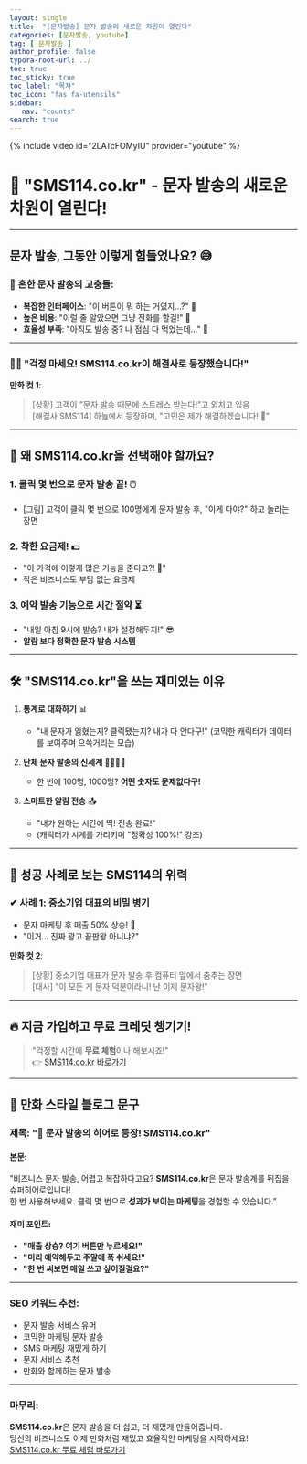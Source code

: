 ```yaml
---
layout: single
title:  "[문자발송] 문자 발송의 새로운 차원이 열린다"
categories: [문자발송, youtube]
tag: [ 문자발송 ]
author_profile: false
typora-root-url: ../
toc: true
toc_sticky: true
toc_label: "목차"
toc_icon: "fas fa-utensils" 
sidebar:
   nav: "counts"
search: true
---
```


{% include video id="2LATcFOMyIU" provider="youtube" %}

# 📢 "SMS114.co.kr" - 문자 발송의 새로운 차원이 열린다!

---

## 문자 발송, 그동안 이렇게 힘들었나요? 😅

### 📌 흔한 문자 발송의 고충들:
- **복잡한 인터페이스**: "이 버튼이 뭐 하는 거였지…?" 🤔  
- **높은 비용**: "이럴 줄 알았으면 그냥 전화를 할걸!" 💸  
- **효율성 부족**: "아직도 발송 중? 나 점심 다 먹었는데…" 🍔

---

### 🦸‍♂️ "걱정 마세요! SMS114.co.kr이 해결사로 등장했습니다!"  

**만화 컷 1**:  
> [상황] 고객이 "문자 발송 때문에 스트레스 받는다!"고 외치고 있음  
> [해결사 SMS114] 하늘에서 등장하며, "고민은 제가 해결하겠습니다! 🚀"  

---

## 📲 왜 SMS114.co.kr을 선택해야 할까요?

### **1. 클릭 몇 번으로 문자 발송 끝!** 🖱️  
- [그림] 고객이 클릭 몇 번으로 100명에게 문자 발송 후, "이게 다야?" 하고 놀라는 장면  

### **2. 착한 요금제!** 💵  
- "이 가격에 이렇게 많은 기능을 준다고?! 🤩"  
- 작은 비즈니스도 부담 없는 요금제  

### **3. 예약 발송 기능으로 시간 절약** ⏳  
- "내일 아침 9시에 발송? 내가 설정해두지!" 😎  
- **알람 보다 정확한 문자 발송 시스템**

---

## 🛠️ "SMS114.co.kr"을 쓰는 재미있는 이유

1. **통계로 대화하기** 📊  
   - "내 문자가 읽혔는지? 클릭됐는지? 내가 다 안다구!" (코믹한 캐릭터가 데이터를 보여주며 으쓱거리는 모습)

2. **단체 문자 발송의 신세계** 👨‍👩‍👧‍👦  
   - 한 번에 100명, 1000명? **어떤 숫자도 문제없다구!**  

3. **스마트한 알림 전송** 📤  
   - "내가 원하는 시간에 딱! 전송 완료!"  
   - (캐릭터가 시계를 가리키며 "정확성 100%!" 강조)

---

## 🎉 성공 사례로 보는 SMS114의 위력

### **✔ 사례 1: 중소기업 대표의 비밀 병기**  
- 문자 마케팅 후 매출 50% 상승! 🎯  
- "이거… 진짜 광고 끝판왕 아니냐?"  

**만화 컷 2**:  
> [상황] 중소기업 대표가 문자 발송 후 컴퓨터 앞에서 춤추는 장면  
> [대사] "이 모든 게 문자 덕분이라니! 난 이제 문자왕!"  

---

## 🔥 지금 가입하고 무료 크레딧 챙기기!

> "걱정할 시간에 **무료 체험**이나 해보시죠!"  
> 👉 [SMS114.co.kr 바로가기](https://sms114.co.kr)

---

## 📢 만화 스타일 블로그 문구

### **제목**: "📲 문자 발송의 히어로 등장! SMS114.co.kr"

#### **본문**:
"비즈니스 문자 발송, 어렵고 복잡하다고요? **SMS114.co.kr**은 문자 발송계를 뒤집을 슈퍼히어로입니다!  
한 번 사용해보세요. 클릭 몇 번으로 **성과가 보이는 마케팅**을 경험할 수 있습니다."

#### **재미 포인트**:
- **"매출 상승? 여기 버튼만 누르세요!"**  
- **"미리 예약해두고 주말에 푹 쉬세요!"**  
- **"한 번 써보면 매일 쓰고 싶어질걸요?"**

---

### SEO 키워드 추천:
- 문자 발송 서비스 유머  
- 코믹한 마케팅 문자 발송  
- SMS 마케팅 재밌게 하기  
- 문자 서비스 추천  
- 만화와 함께하는 문자 발송

---

### 마무리:
**SMS114.co.kr**은 문자 발송을 더 쉽고, 더 재밌게 만들어줍니다.  
당신의 비즈니스도 이제 만화처럼 재밌고 효율적인 마케팅을 시작하세요!  
[SMS114.co.kr 무료 체험 바로가기](https://sms114.co.kr)  